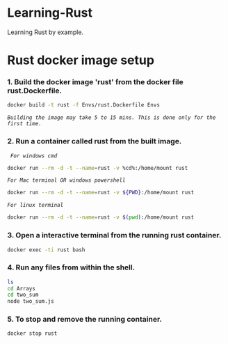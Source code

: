 # Learning-Rust
Learning Rust by example.

# Rust docker image setup
### 1. **Build the docker image 'rust' from the docker file rust.Dockerfile.**

```sh
docker build -t rust -f Envs/rust.Dockerfile Envs
```        
*```Building the image may take 5 to 15 mins. This is done only for the first time.```*

### 2. **Run a container called rust from the built image.**

*```  For windows cmd  ```*
```sh      
docker run --rm -d -t --name=rust -v %cd%:/home/mount rust 
```        

*```For Mac terminal OR windows powershell```*
```sh
docker run --rm -d -t --name=rust -v ${PWD}:/home/mount rust
```

*``` For linux terminal ```*
```sh
docker run --rm -d -t --name=rust -v $(pwd):/home/mount rust
```

### 3. **Open a interactive terminal from the running rust container.**

```sh
docker exec -ti rust bash
```

### 4. **Run any files from within the shell.**
        
```sh
ls
cd Arrays
cd two_sum
node two_sum.js
```
### 5. **To stop and remove the running container.**

```sh
docker stop rust
```
